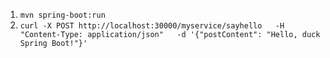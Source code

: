 1. `mvn spring-boot:run`
2. `curl -X POST http://localhost:30000/myservice/sayhello   -H "Content-Type: application/json"   -d '{"postContent": "Hello, duck Spring Boot!"}'`

